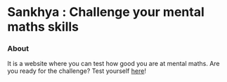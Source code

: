 # Sankhya : Challenge your mental maths skills

### About
It is a website where you can test how good you are at mental maths. Are you ready for the challenge? Test yourself [here](https://swati-gwc.github.io/sankhya/)!

